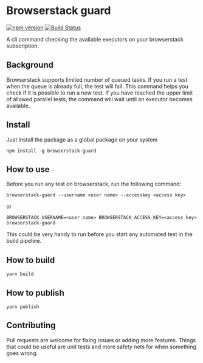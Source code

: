 # Browserstack guard
[![npm version](https://badge.fury.io/js/browserstack-guard.svg)](https://badge.fury.io/js/browserstack-guard) [![Build Status](https://travis-ci.org/hex0cter/browserstack-guard.svg?branch=master)](https://travis-ci.org/hex0cter/browserstack-guard)

A cli command checking the available executors on your browserstack subscription.

## Background
Browserstack supports limited number of queued tasks. If you run a test when the queue is already full, the test will fail. This command helps you check if it is possible to run a new test. If you have reached the upper limit of allowed parallel tests, the command will wait until an executor becomes available.

## Install
Just install the package as a global package on your system
```
npm install -g browserstack-guard
```

## How to use
Before you run any test on browserstack, run the following command:
```
browserstack-guard --username <user name> --accesskey <access key>
```
or
```
BROWSERSTACK_USERNAME=<user name> BROWSERSTACK_ACCESS_KEY=<access key> browserstack-guard
```
This could be very handy to run before you start any automated test in the build pipeline.

## How to build
```
yarn build
```

## How to publish
```
yarn publish
```

## Contributing
Pull requests are welcome for fixing issues or adding more features. Things that could be useful are unit tests and more safety nets for when something goes wrong.
